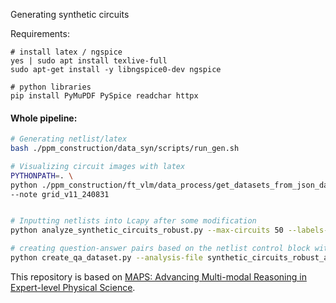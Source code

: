 Generating synthetic circuits



Requirements:
```
# install latex / ngspice
yes | sudo apt install texlive-full
sudo apt-get install -y libngspice0-dev ngspice

# python libraries
pip install PyMuPDF PySpice readchar httpx
```

#### Whole pipeline:


```bash
# Generating netlist/latex
bash ./ppm_construction/data_syn/scripts/run_gen.sh

# Visualizing circuit images with latex
PYTHONPATH=. \
python ./ppm_construction/ft_vlm/data_process/get_datasets_from_json_data.py \
--note grid_v11_240831


# Inputting netlists into Lcapy after some modification
python analyze_synthetic_circuits_robust.py --max-circuits 50 --labels-file dataset/grid_v11_240831/labels.json

# creating question-answer pairs based on the netlist control block with ngspice
python create_qa_dataset.py --analysis-file synthetic_circuits_robust_analysis_basic_only.json --output-file circuit_qa_dataset.json --max-circuit 50
```


This repository is based on [MAPS: Advancing Multi-modal Reasoning in Expert-level Physical Science](https://arxiv.org/abs/2501.10768). 